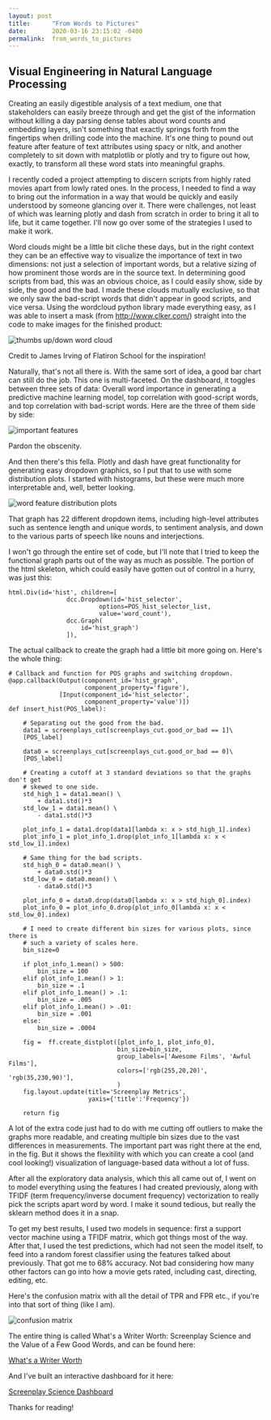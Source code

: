 ```yaml
---
layout: post
title:      "From Words to Pictures"
date:       2020-03-16 23:15:02 -0400
permalink:  from_words_to_pictures
---
```


## Visual Engineering in Natural Language Processing

Creating an easily digestible analysis of a text medium, one that stakeholders can easily breeze through and get the gist of the information without killing a day parsing dense tables about word counts and embedding layers, isn't something that exactly springs forth from the fingertips when drilling code into the machine. It's one thing to pound out feature after feature of text attributes using spacy or nltk, and another completely to sit down with matplotlib or plotly and try to figure out how, exactly, to transform all these word stats into meaningful graphs.

I recently coded a project attempting to discern scripts from highly rated movies apart from lowly rated ones. In the process, I needed to find a way to bring out the information in a way that would be quickly and easily understood by someone glancing over it. There were challenges, not least of which was learning plotly and dash from scratch in order to bring it all to life, but it came together. I'll now go over some of the strategies I used to make it work.

Word clouds might be a little bit cliche these days, but in the right context they can be an effective way to visualize the importance of text in two dimensions: not just a selection of important words, but a relative sizing of how prominent those words are in the source text. In determining good scripts from bad, this was an obvious choice, as I could easily show, side by side, the good and the bad. I made these clouds mutually exclusive, so that we only saw the bad-script words that didn't appear in good scripts, and vice versa. Using the wordcloud python library made everything easy, as I was able to insert a mask (from http://www.clker.com/) straight into the code to make images for the finished product:

![thumbs up/down word cloud](https://github.com/terryollila/dsc-capstone-project-v2-online-ds-ft-100719/blob/master/images/two_thumbs-md.png?raw=true)


Credit to James Irving of Flatiron  School for the inspiration!

Naturally, that's not all there is. With the same sort of idea, a good bar chart can still do the job. This one is multi-faceted. On the dashboard, it toggles between three sets of data: Overall word importance in generating a predictive machine learning model, top correlation with good-script words, and top correlation with bad-script words. Here are the three of them side by side:

![important features](https://github.com/terryollila/dsc-capstone-project-v2-online-ds-ft-100719/blob/master/images/all_words.png?raw=true)

Pardon the obscenity.

And then there's this fella. Plotly and dash have great functionality for generating easy dropdown graphics, so I put that to use with some distribution plots. I started with histograms, but these were much more interpretable and, well, better looking. 

![word feature distribution plots](https://github.com/terryollila/dsc-capstone-project-v2-online-ds-ft-100719/blob/master/images/dist_example.png?raw=true)

That graph has 22 different dropdown items, including high-level attributes such as sentence length and unique words, to sentiment analysis, and down to the various parts of speech like nouns and interjections.

I won't go through the entire set of code, but I'll note that I tried to keep the functional graph parts out of the way as much as possible. The portion of the html skeleton, which could easily have gotten out of control in a hurry, was just this:

```
html.Div(id='hist', children=[
                dcc.Dropdown(id='hist_selector',
                         options=POS_hist_selector_list,
                         value='word_count'),
                dcc.Graph(
                    id='hist_graph')
                ]),
```
The actual callback to create the graph had a little bit more going on. Here's the whole thing:
```
# Callback and function for POS graphs and switching dropdown.
@app.callback(Output(component_id='hist_graph', 
                     component_property='figure'),
              [Input(component_id='hist_selector',
                     component_property='value')])
def insert_hist(POS_label):
    
    # Separating out the good from the bad.
    data1 = screenplays_cut[screenplays_cut.good_or_bad == 1]\
    [POS_label]
    
    data0 = screenplays_cut[screenplays_cut.good_or_bad == 0]\
    [POS_label]
    
    # Creating a cutoff at 3 standard deviations so that the graphs don't get 
    # skewed to one side.
    std_high_1 = data1.mean() \
        + data1.std()*3
    std_low_1 = data1.mean() \
        - data1.std()*3
    
    plot_info_1 = data1.drop(data1[lambda x: x > std_high_1].index)
    plot_info_1 = plot_info_1.drop(plot_info_1[lambda x: x < std_low_1].index)
    
    # Same thing for the bad scripts.
    std_high_0 = data0.mean() \
        + data0.std()*3
    std_low_0 = data0.mean() \
        - data0.std()*3
    
    plot_info_0 = data0.drop(data0[lambda x: x > std_high_0].index)
    plot_info_0 = plot_info_0.drop(plot_info_0[lambda x: x < std_low_0].index)
    
    # I need to create different bin sizes for various plots, since there is
    # such a variety of scales here.
    bin_size=0
    
    if plot_info_1.mean() > 500:
        bin_size = 100
    elif plot_info_1.mean() > 1:
        bin_size = .1
    elif plot_info_1.mean() > .1:
        bin_size = .005
    elif plot_info_1.mean() > .01:
        bin_size = .001
    else:
        bin_size = .0004

    fig =  ff.create_distplot([plot_info_1, plot_info_0], 
                              bin_size=bin_size,
                              group_labels=['Awesome Films', 'Awful Films'],
                              colors=['rgb(255,20,20)', 'rgb(35,230,90)'],
                              )
    fig.layout.update(title='Screenplay Metrics',
                      yaxis={'title':'Frequency'})
    
    return fig
```

A lot of the extra code just had to do with me cutting off outliers to make the graphs more readable, and creating multiple bin sizes due to the vast differences in measurements. The important part was right there at the end, in the fig. But it shows the flexitility with which you can create a cool (and cool looking!) visualization of language-based data without a lot of fuss.

After all the exploratory data analysis, which this all came out of, I went on to model everything using the features I had created previously, along with TFIDF  (term frequency/inverse document frequency) vectorization to really pick the scripts apart word by word. I make it sound tedious, but really the sklearn method does it in a snap.

To get my best results, I used two models in sequence: first a support vector machine using a TFIDF matrix, which got things most of the way. After that, I used the test predictions, which had not seen the model itself, to feed into a random forest classifier using the features talked about previously. That got me to 68% accuracy. Not bad considering how many other factors can go into how a movie gets rated, including cast, directing, editing, etc.

Here's the confusion matrix with all the detail of TPR and FPR etc., if you're into that sort of thing (like I am).

![confusion matrix](https://github.com/terryollila/dsc-capstone-project-v2-online-ds-ft-100719/blob/master/images/conf_matrix.png?raw=true)

The entire thing is called What's a Writer Worth: Screenplay Science and the Value of a Few Good Words, and can be found here:

[What's a Writer Worth](https://github.com/terryollila/dsc-capstone-project-v2-online-ds-ft-100719)

And I've built an interactive dashboard for it here:

[Screenplay Science Dashboard](https://lit-hollows-89977.herokuapp.com/)

Thanks for reading!


